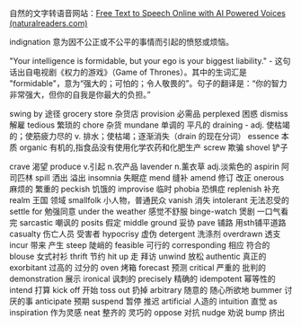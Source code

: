 自然的文字转语音网站：[Free Text to Speech Online with AI Powered Voices (naturalreaders.com)](https://www.naturalreaders.com/online/)

indignation 意为因不公正或不公平的事情而引起的愤怒或烦恼。

"Your intelligence is formidable, but your ego is your biggest liability." - 这句话出自电视剧《权力的游戏》（Game of Thrones）。其中的生词汇是 "formidable"，意为“强大的；可怕的；令人敬畏的”。句子的翻译是：“你的智力非常强大，但你的自我是你最大的负担。”

swing by 途径
grocery store 杂货店
provision 必需品
perplexed 困惑
dismiss 解雇
tedious 繁琐的
chore 杂货
mundane 单调的 平凡的
draining -   adj. 使枯竭的；使筋疲力尽的           v. 排水；使枯竭；逐渐消失（drain 的现在分词）
essence 本质
organic 有机的,指食品没有使用化学农药和化肥生产
screw 欺骗
shovel 铲子

crave 渴望
produce v.引起  n.农产品
lavender n.薰衣草 adj.淡紫色的
aspirin 阿司匹林
spill 洒出 溢出
insomnia 失眠症
mend 缝补
amend 修订 改正
onerous 麻烦的 繁重的
peckish 饥饿的
improvise 临时
phobia 恐惧症
replenish 补充
realm 王国 领域
smallfolk 小人物，普通民众
vanish 消失
intolerant 无法忍受的
settle for 勉强同意
under the weather 感觉不舒服
binge-watch 煲剧 一口气看完
sarcastic 嘲讽的
posits 假定
middle ground 妥协
pave 铺路 用sth铺平道路
casualty 伤亡人员 受害者
hypocrisy 虚伪
detergent 洗涤剂
overdrawn 透支
incur 带来 产生
steep 陡峭的
feasible 可行的
corresponding 相应 符合的
blouse 女式衬衫
thrift 节约
hit up 走 拜访
unwind 放松
authentic 真正的
exorbitant 过高的 过分的
oven 烤箱
forecast 预测
critical 严重的 批判的
demonstration 展示
ironical 讽刺的
precisely 精确的
idempotent 幂等性的
intend 打算
kick off 开始
toss out 扔掉
arbitrary 随意的 随心所欲地
bummer 讨厌的事
anticipate 预期
suspend 暂停 推迟
artificial 人造的
intuition 直觉
as inspiration 作为灵感
neat 整齐的 灵巧的
oppose 对抗
nudge 劝说
bump 挤出
